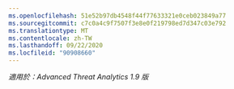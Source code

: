 ```yaml
---
ms.openlocfilehash: 51e52b97db4548f44f77633321e0ceb023849a77
ms.sourcegitcommit: c7c0a4c9f7507f3e8e0f219798ed7d347c03e792
ms.translationtype: MT
ms.contentlocale: zh-TW
ms.lasthandoff: 09/22/2020
ms.locfileid: "90908660"
---
```

*適用於：Advanced Threat Analytics 1.9 版*